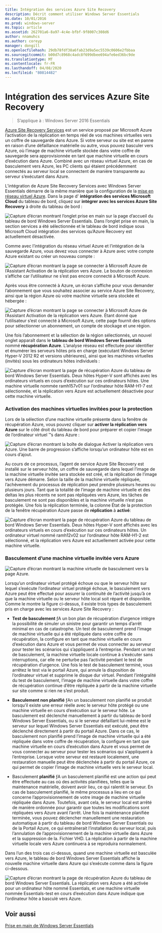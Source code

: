 ```yaml
---
title: Intégration des services Azure Site Recovery
description: Décrit comment utiliser Windows Server Essentials
ms.date: 10/01/2016
ms.prod: windows-server
ms.topic: article
ms.assetid: 262701a6-8a97-4c4e-bfbf-9f8007c308d6
author: nnamuhcs
ms.author: coreyp
manager: dongill
ms.openlocfilehash: 29db78fdf38a6fab23d9a5ec5539c0606e2fbbaa
ms.sourcegitcommit: b00d7c8968c4adc8f699dbee694afe6ed36bc9de
ms.translationtype: MT
ms.contentlocale: fr-FR
ms.lasthandoff: 04/08/2020
ms.locfileid: "80814482"
---
```

# <a name="azure-site-recovery-services-integration"></a>Intégration des services Azure Site Recovery

>S’applique à : Windows Server 2016 Essentials

[Azure Site Recovery Services](https://docs.microsoft.com/azure/site-recovery/) est un service proposé par Microsoft Azure l’activation de la réplication en temps réel de vos machines virtuelles vers un coffre de sauvegarde dans Azure. Si votre serveur ou site est en panne en raison d’une défaillance matérielle ou autre, vous pouvez basculer vers Azure, où l’image de machine virtuelle stockée dans votre coffre de sauvegarde sera approvisionnée en tant que machine virtuelle en cours d’exécution dans Azure. Combiné avec un réseau virtuel Azure, en cas de basculement vers Azure, les PC clients qui étaient précédemment connectés au serveur local se connectent de manière transparente au serveur s’exécutant dans Azure.

L’intégration de Azure Site Recovery Services avec Windows Server Essentials démarre de la même manière que la configuration de la [mise en réseau virtuel Azure](azure-virtual-network-integration.md). Dans la page d' **intégration des services Microsoft Cloud** du tableau de bord, cliquez sur **intégrer avec les services Azure Site Recovery** à droite du tableau de bord :

![Capture d’écran montrant l’onglet prise en main sur la page d’accueil du tableau de bord Windows Server Essentials. Dans l’onglet prise en main, la section services a été sélectionnée et le tableau de bord indique sous Microsoft Cloud intégration des services qu’Azure Recovery est actuellement désactivée.](media/azure-site-recovery-1.PNG)

Comme avec l’intégration du réseau virtuel Azure et l’intégration de la sauvegarde Azure, vous devez vous connecter à Azure avec votre compte Azure existant ou créer un nouveau compte :

![Capture d’écran montrant la page se connecter à Microsoft Azure de l’Assistant Activation de la réplication vers Azure. Le bouton de connexion s’affiche car l’utilisateur ne s’est pas encore connecté à Microsoft Azure.](media/azure-site-recovery-2.PNG)

Après vous être connecté à Azure, un écran s’affiche pour vous demander l’abonnement que vous souhaitez associer au service Azure Site Recovery, ainsi que la région Azure où votre machine virtuelle sera stockée et hébergée :

![Capture d’écran montrant la page se connecter à Microsoft Azure de l’Assistant Activation de la réplication vers Azure. Étant donné que l’utilisateur s’est connecté à Microsoft Azure, cette page fournit des options pour sélectionner un abonnement, un compte de stockage et une région.](media/azure-site-recovery-3.PNG)

Une fois l’abonnement et la sélection de la région sélectionnés, un nouvel onglet apparaît dans le **tableau de bord Windows Server Essentials** nommé **récupération Azure**. L’analyse réseau est effectuée pour identifier et énumérer les serveurs hôtes pris en charge (exécutant Windows Server Hyper-V 2012 R2 et versions ultérieures), ainsi que les machines virtuelles (invités) sous les ordinateurs hôtes individuels :

![Capture d’écran montrant la page de récupération Azure du tableau de bord Windows Server Essentials. Deux hôtes Hyper-V sont affichés avec les ordinateurs virtuels en cours d’exécution sur ces ordinateurs hôtes. Une machine virtuelle nommée ramh157v01 sur l’ordinateur hôte RAM-H1-7 est sélectionnée, et la réplication vers Azure est actuellement désactivée pour cette machine virtuelle.](media/azure-site-recovery-4.PNG)

### <a name="enabling-guest-virtual-machines-for-protection"></a>Activation des machines virtuelles invitées pour la protection

Lors de la sélection d’une machine virtuelle présente dans la fenêtre de récupération Azure, vous pouvez cliquer sur **activer la réplication vers Azure** sur le côté droit du tableau de bord pour préparer et copier l’image de l’ordinateur virtuel &trade;s dans Azure :

![Capture d’écran montrant la boîte de dialogue Activer la réplication vers Azure. Une barre de progression s’affiche lorsqu’un ordinateur hôte est en cours d’ajout.](media/azure-site-recovery-5.PNG)

Au cours de ce processus, l’agent de service Azure Site Recovery est installé sur le serveur hôte, un coffre de sauvegarde dans lequel l’image de la machine virtuelle invitée sera stockée est créé, et la réplication de l’image vers Azure démarre. Selon la taille de la machine virtuelle répliquée, l’achèvement du processus de réplication peut prendre plusieurs heures ou plusieurs jours. Tant que la totalité de l’image de machine virtuelle et des deltas les plus récents ne sont pas répliquées vers Azure, les tâches de basculement ne sont pas disponibles et la machine virtuelle n’est pas protégée. Une fois la réplication terminée, la colonne État de la protection de la fenêtre récupération Azure passe de **réplication** à **activé**:

![Capture d’écran montrant la page de récupération Azure du tableau de bord Windows Server Essentials. Deux hôtes Hyper-V sont affichés avec les ordinateurs virtuels en cours d’exécution sur ces ordinateurs hôtes. Un ordinateur virtuel nommé ramh12v02 sur l’ordinateur hôte RAM-H1-2 est sélectionné, et la réplication vers Azure est actuellement activée pour cette machine virtuelle.](media/azure-site-recovery-6.PNG)

### <a name="failover-of-a-guest-vm-to-azure"></a>Basculement d’une machine virtuelle invitée vers Azure

![Capture d’écran montrant la machine virtuelle de basculement vers la page Azure.](media/azure-site-recovery-7.PNG)

Lorsqu’un ordinateur virtuel protégé échoue ou que le serveur hôte sur lequel s’exécute l’ordinateur virtuel protégé échoue, le basculement vers Azure peut être effectué pour assurer la continuité de l’activité jusqu’à ce que la machine virtuelle ou le serveur hôte local soit réparé et disponible. Comme le montre la figure ci-dessus, il existe trois types de basculement pris en charge avec les services Azure Site Recovery :

-   **Test de basculement** ƒA un bon plan de récupération d’urgence intègre la possibilité de simuler un sinistre pour garantir un temps d’arrêt minimal en cas de catastrophe. Un test de basculement prend l’image de machine virtuelle qui a été répliquée dans votre coffre de récupération, la configure en tant que machine virtuelle en cours d’exécution dans Azure et vous permet de vous connecter au serveur pour tester les scénarios qui s’appliquent à l’entreprise. Pendant un test de basculement, la machine virtuelle locale continue à s’exécuter sans interruptions, car elle ne perturbe pas l’activité pendant le test de récupération d’urgence. Une fois le test de basculement terminé, vous arrêtez le test via le portail Azure, qui annule la disposition de l’ordinateur virtuel et supprime le disque dur virtuel. Pendant l’intégralité du test de basculement, l’image de machine virtuelle dans votre coffre de récupération continue d’être répliquée à partir de la machine virtuelle sur site comme si rien ne s’est produit.

-   **Basculement non planifié** ƒAn un basculement non planifié se produit lorsqu’il existe une erreur réelle avec le serveur hôte protégé ou une machine virtuelle en cours d’exécution sur le serveur hôte. Le basculement est déclenché manuellement à partir du tableau de bord Windows Server Essentials, ou si le serveur défaillant lui-même est le serveur sur lequel Windows Server Essentials est exécuté, peut être déclenché directement à partir du portail Azure. Dans ce cas, le basculement non planifié prend l’image de machine virtuelle qui a été répliquée dans votre coffre de récupération, la configure en tant que machine virtuelle en cours d’exécution dans Azure et vous permet de vous connecter au serveur pour tester les scénarios qui s’appliquent à l’entreprise. Lorsque votre serveur est restauré localement, une restauration manuelle peut être déclenchée à partir du portail Azure, ce qui permet de copier l’image de machine virtuelle vers le serveur local.

-   Basculement **planifié** ƒA un basculement planifié est une action qui peut être effectuée au cas où des activités planifiées, telles que la maintenance matérielle, doivent avoir lieu, ce qui ralentit le serveur. En cas de basculement planifié, le même processus a lieu en ce qui concerne l’approvisionnement de votre image de machine virtuelle répliquée dans Azure. Toutefois, avant cela, le serveur local est arrêté de manière ordonnée pour garantir que toutes les modifications sont répliquées vers Azure avant l’arrêt. Une fois la maintenance planifiée terminée, vous pouvez déclencher manuellement une restauration automatique à partir du tableau de bord Windows Server Essentials ou de la Portail Azure, ce qui entraînerait l’installation du serveur local, puis l’annulation de l’approvisionnement de la machine virtuelle dans Azure et la suppression de la. Fichier VHD. La réplication à partir de la machine virtuelle locale vers Azure continuera à se reproduira normalement.

Dans l’un des trois cas ci-dessus, quand une machine virtuelle est basculée vers Azure, le tableau de bord Windows Server Essentials affiche la nouvelle machine virtuelle dans Azure qui s’exécute comme dans la figure ci-dessous.

![Capture d’écran montrant la page de récupération Azure du tableau de bord Windows Server Essentials. La réplication vers Azure a été activée pour un ordinateur hôte nommé Essentials, et une machine virtuelle nommée Essentials-test en cours d’exécution dans Azure indique que l’ordinateur hôte a basculé vers Azure.](media/azure-site-recovery-8.PNG)

<a name="see-also"></a>Voir aussi
--------
[Prise en main de Windows Server Essentials](get-started.md)
